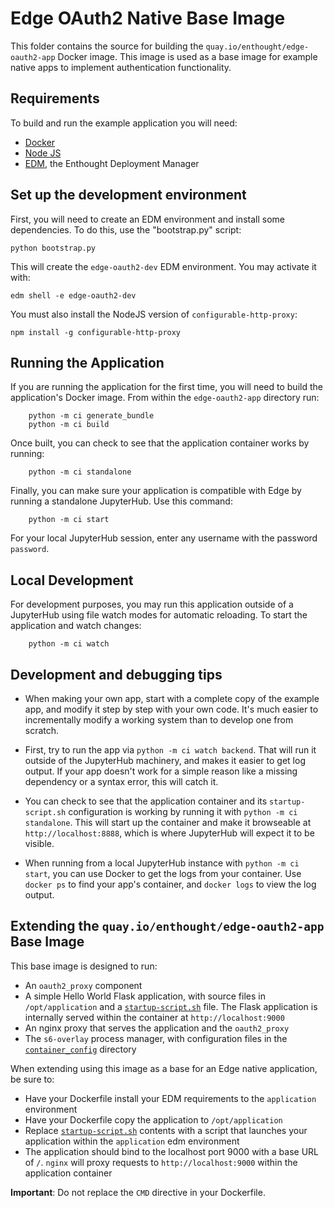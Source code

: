 # Edge OAuth2 Native Base Image 

This folder contains the source for building the `quay.io/enthought/edge-oauth2-app` Docker
image. This image is used as a base image for example native apps to implement
authentication functionality.


## Requirements

To build and run the example application you will need:
- [Docker](https://docker.com)
- [Node JS](https://nodejs.org)
- [EDM](https://www.enthought.com/edm/), the Enthought Deployment Manager 

## Set up the development environment

First, you will need to create an EDM environment and install some dependencies.
To do this, use the "bootstrap.py" script:

```commandline
python bootstrap.py
```

This will create the `edge-oauth2-dev` EDM environment.  You may activate it with:

```commandline
edm shell -e edge-oauth2-dev
```

You must also install the NodeJS version of `configurable-http-proxy`:

```commandline
npm install -g configurable-http-proxy
```

## Running the Application

If you are running the application for the first time, you will need to build
the application's Docker image. From within the `edge-oauth2-app` directory
run:

```commandline
    python -m ci generate_bundle
    python -m ci build
```

Once built, you can check to see that the application container works by running:

```commandline
    python -m ci standalone
````

Finally, you can make sure your application is compatible with Edge by running
a standalone JupyterHub. Use this command:

```commandline
    python -m ci start
```

For your local JupyterHub session, enter any username with the password `password`.

## Local Development

For development purposes, you may run this application outside of a JupyterHub using file
watch modes for automatic reloading. To start the application and watch changes:

```commandline
    python -m ci watch
```

## Development and debugging tips

* When making your own app, start with a complete copy of the example app, and
  modify it step by step with your own code.  It's much easier to
  incrementally modify a working system than to develop one from scratch.

* First, try to run the app via `python -m ci watch backend`.  That will run it
  outside of the JupyterHub machinery, and makes it easier to get log output.
  If your app doesn't work for a simple reason like a missing dependency or
  a syntax error, this will catch it.

* You can check to see that the application container and its `startup-script.sh`
  configuration is working by running it with `python -m ci standalone`. This will
  start up the container and make it browseable at `http://localhost:8888`, which
  is where JupyterHub will expect it to be visible.

* When running from a local JupyterHub instance with `python -m ci start`, you
  can use Docker to get the logs from your container.  Use `docker ps` to find
  your app's container, and `docker logs` to view the log output.

## Extending the `quay.io/enthought/edge-oauth2-app` Base Image

This base image is designed to run:

* An `oauth2_proxy` component
* A simple Hello World Flask application, with source files in `/opt/application` and
  a [`startup-script.sh`](./startup-script.sh) file. The Flask application is internally 
  served within the container at `http://localhost:9000`
* An nginx proxy that serves the application and the `oauth2_proxy`
* The `s6-overlay` process manager, with configuration files in the
  [`container_config`](./container_config/) directory

When extending using this image as a base for an Edge native application,
be sure to:

* Have your Dockerfile install your EDM requirements to the `application` environment
* Have your Dockerfile copy the application to `/opt/application`
* Replace [`startup-script.sh`](./startup-script.sh) contents with a script that
  launches your application within the `application` edm environment
* The application should bind to the localhost port 9000 with a base URL of `/`. `nginx`
  will proxy requests to `http://localhost:9000` within the application container

**Important**: Do not replace the `CMD` directive in your Dockerfile.
